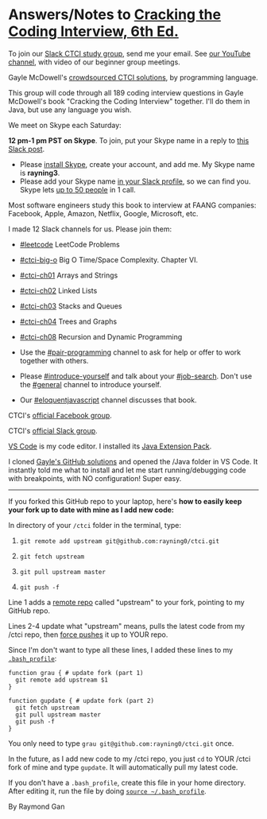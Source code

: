 # Answers/Notes to [Cracking the Coding Interview, 6th Ed.](http://www.crackingthecodinginterview.com)

To join our [Slack CTCI study group](https://linkedin-jr-engineers.slack.com), send me your email.
See [our YouTube channel](https://www.youtube.com/channel/UCXd8p77ZB0sQbtk6mDyeqkw/about), with video of our beginner group meetings.

Gayle McDowell's [crowdsourced CTCI solutions](https://github.com/careercup/CtCI-6th-Edition), by programming language.

This group will code through all 189 coding interview questions in Gayle McDowell's book "Cracking the Coding Interview" together. I'll do them in Java, but use any language you wish.

We meet on Skype each Saturday:

**12 pm-1 pm PST on Skype**. To join, put your Skype name in a reply to [this Slack post](https://linkedin-jr-engineers.slack.com/archives/CDDPLUHQC/p1563394416120600).

- Please [install Skype](https://www.skype.com/en/get-skype/), create your account, and add me. My Skype name is **rayning3**.
- Please add your Skype name [in your Slack profile](https://get.slack.help/hc/en-us/articles/204092246-Edit-your-profile), so we can find you. Skype lets [up to 50 people](https://blogs.skype.com/news/2019/04/04/call-up-to-50-people-at-once-with-skype) in 1 call.

Most software engineers study this book to interview at FAANG companies: Facebook, Apple, Amazon, Netflix, Google, Microsoft, etc.

I made 12 Slack channels for us. Please join them:

- [#leetcode](https://linkedin-jr-engineers.slack.com/messages/CL9UDQ4LS) LeetCode Problems
- [#ctci-big-o](https://linkedin-jr-engineers.slack.com/messages/CKTPDEEN6/) Big O Time/Space Complexity. Chapter VI.
- [#ctci-ch01](https://linkedin-jr-engineers.slack.com/messages/CL7AFTC6A/) Arrays and Strings
- [#ctci-ch02](https://linkedin-jr-engineers.slack.com/messages/CL930575L/) Linked Lists
- [#ctci-ch03](https://linkedin-jr-engineers.slack.com/messages/CL930EVPY/) Stacks and Queues
- [#ctci-ch04](https://linkedin-jr-engineers.slack.com/messages/CL0HVSS49/) Trees and Graphs
- [#ctci-ch08](https://linkedin-jr-engineers.slack.com/messages/CMY2R0VBK/) Recursion and Dynamic Programming

- Use the [#pair-programming](https://linkedin-jr-engineers.slack.com/messages/CL6UDFVSR/) channel to ask for help or offer to work together with others.
- Please [#introduce-yourself](https://linkedin-jr-engineers.slack.com/messages/CDG6ZSWMU/) and talk about your [#job-search](https://linkedin-jr-engineers.slack.com/messages/CDE3RK8QY/). Don't use the [#general](https://linkedin-jr-engineers.slack.com/messages/CDDPLUHQC/) channel to introduce yourself.
- Our [#eloquentjavascript](https://linkedin-jr-engineers.slack.com/messages/CDD6ZFLTS/) channel discusses that book.

CTCI's [official Facebook group](https://www.facebook.com/groups/ctciofficial/).

CTCI's [official Slack group](https://crackinginterview.slack.com).

[VS Code](https://code.visualstudio.com/docs/languages/java) is my code editor. I installed its [Java Extension Pack](https://marketplace.visualstudio.com/items?itemName=vscjava.vscode-java-pack).

I cloned [Gayle's GitHub solutions](https://github.com/careercup/CtCI-6th-Edition) and opened the /Java folder in VS Code. It instantly told me what to install and let me start running/debugging code with breakpoints, with NO configuration! Super easy.

---

If you forked this GitHub repo to your laptop, here's **how to easily keep your fork up to date with mine as I add new code:**

In directory of your `/ctci` folder in the terminal, type:

1. `git remote add upstream git@github.com:rayning0/ctci.git`

2. `git fetch upstream`
3. `git pull upstream master`
4. `git push -f`

Line 1 adds a [remote repo](https://git-scm.com/book/en/v2/Git-Basics-Working-with-Remotes) called "upstream" to your fork, pointing to my GitHub repo.

Lines 2-4 update what "upstream" means, pulls the latest code from my /ctci repo, then [force pushes](https://evilmartians.com/chronicles/git-push---force-and-how-to-deal-with-it) it up to YOUR repo.

Since I'm don't want to type all these lines, I added these lines to my [`.bash_profile`](https://natelandau.com/my-mac-osx-bash_profile/):

```
function grau { # update fork (part 1)
  git remote add upstream $1
}

function gupdate { # update fork (part 2)
  git fetch upstream
  git pull upstream master
  git push -f
}
```

You only need to type `grau git@github.com:rayning0/ctci.git` once.

In the future, as I add new code to my /ctci repo, you just `cd` to YOUR /ctci fork of mine and type `gupdate`. It will automatically pull my latest code.

If you don't have a `.bash_profile`, create this file in your home directory. After editing it, run the file by doing [`source ~/.bash_profile`](https://stackoverflow.com/questions/4608187/how-to-reload-bash-profile-from-the-command-line).

By Raymond Gan
